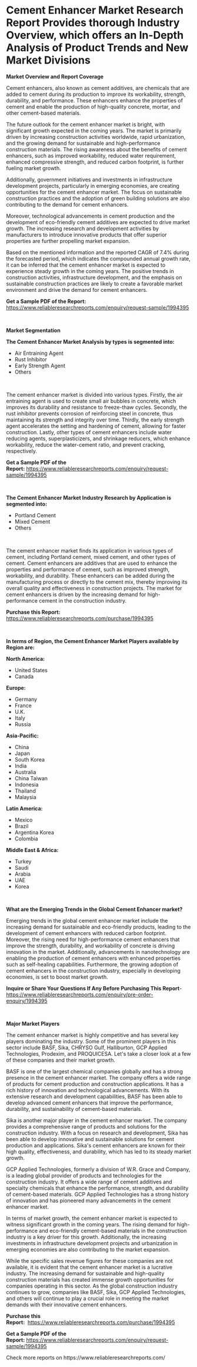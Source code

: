 <p><h1>Cement Enhancer Market Research Report Provides thorough Industry Overview, which offers an In-Depth Analysis of Product Trends and New Market Divisions</h1></p><p><strong>Market Overview and Report Coverage</strong></p>
<p><p>Cement enhancers, also known as cement additives, are chemicals that are added to cement during its production to improve its workability, strength, durability, and performance. These enhancers enhance the properties of cement and enable the production of high-quality concrete, mortar, and other cement-based materials.</p><p>The future outlook for the cement enhancer market is bright, with significant growth expected in the coming years. The market is primarily driven by increasing construction activities worldwide, rapid urbanization, and the growing demand for sustainable and high-performance construction materials. The rising awareness about the benefits of cement enhancers, such as improved workability, reduced water requirement, enhanced compressive strength, and reduced carbon footprint, is further fueling market growth.</p><p>Additionally, government initiatives and investments in infrastructure development projects, particularly in emerging economies, are creating opportunities for the cement enhancer market. The focus on sustainable construction practices and the adoption of green building solutions are also contributing to the demand for cement enhancers.</p><p>Moreover, technological advancements in cement production and the development of eco-friendly cement additives are expected to drive market growth. The increasing research and development activities by manufacturers to introduce innovative products that offer superior properties are further propelling market expansion.</p><p>Based on the mentioned information and the reported CAGR of 7.4% during the forecasted period, which indicates the compounded annual growth rate, it can be inferred that the cement enhancer market is expected to experience steady growth in the coming years. The positive trends in construction activities, infrastructure development, and the emphasis on sustainable construction practices are likely to create a favorable market environment and drive the demand for cement enhancers.</p></p>
<p><strong>Get a Sample PDF of the Report:</strong> <a href="https://www.reliableresearchreports.com/enquiry/request-sample/1994395">https://www.reliableresearchreports.com/enquiry/request-sample/1994395</a></p>
<p>&nbsp;</p>
<p><strong>Market Segmentation</strong></p>
<p><strong>The Cement Enhancer Market Analysis by types is segmented into:</strong></p>
<p><ul><li>Air Entraining Agent</li><li>Rust Inhibitor</li><li>Early Strength Agent</li><li>Others</li></ul></p>
<p>&nbsp;</p>
<p><p>The cement enhancer market is divided into various types. Firstly, the air entraining agent is used to create small air bubbles in concrete, which improves its durability and resistance to freeze-thaw cycles. Secondly, the rust inhibitor prevents corrosion of reinforcing steel in concrete, thus maintaining its strength and integrity over time. Thirdly, the early strength agent accelerates the setting and hardening of cement, allowing for faster construction. Lastly, other types of cement enhancers include water reducing agents, superplasticizers, and shrinkage reducers, which enhance workability, reduce the water-cement ratio, and prevent cracking, respectively.</p></p>
<p><strong>Get a Sample PDF of the Report:</strong>&nbsp;<a href="https://www.reliableresearchreports.com/enquiry/request-sample/1994395">https://www.reliableresearchreports.com/enquiry/request-sample/1994395</a></p>
<p>&nbsp;</p>
<p><strong>The Cement Enhancer Market Industry Research by Application is segmented into:</strong></p>
<p><ul><li>Portland Cement</li><li>Mixed Cement</li><li>Others</li></ul></p>
<p>&nbsp;</p>
<p><p>The cement enhancer market finds its application in various types of cement, including Portland cement, mixed cement, and other types of cement. Cement enhancers are additives that are used to enhance the properties and performance of cement, such as improved strength, workability, and durability. These enhancers can be added during the manufacturing process or directly to the cement mix, thereby improving its overall quality and effectiveness in construction projects. The market for cement enhancers is driven by the increasing demand for high-performance cement in the construction industry.</p></p>
<p><strong>Purchase this Report:</strong>&nbsp; <a href="https://www.reliableresearchreports.com/purchase/1994395">https://www.reliableresearchreports.com/purchase/1994395</a></p>
<p>&nbsp;</p>
<p><strong>In terms of Region, the Cement Enhancer Market Players available by Region are:</strong></p>
<p>
    <p> <strong> North America: </strong>
        <ul>
            <li>United States</li>
            <li>Canada</li>
        </ul>
        </p> 
    <p> <strong> Europe: </strong>
        <ul>
            <li>Germany</li>
            <li>France</li>
            <li>U.K.</li>
            <li>Italy</li>
            <li>Russia</li>
        </ul>
        </p> 
    <p> <strong> Asia-Pacific: </strong>
        <ul>
            <li>China</li>
            <li>Japan</li>
            <li>South Korea</li>
            <li>India</li>
            <li>Australia</li>
            <li>China Taiwan</li>
            <li>Indonesia</li>
            <li>Thailand</li>
            <li>Malaysia</li>
        </ul>
        </p> 
    <p> <strong> Latin America: </strong>
        <ul>
            <li>Mexico</li>
            <li>Brazil</li>
            <li>Argentina Korea</li>
            <li>Colombia</li>
        </ul>
        </p> 
    <p> <strong> Middle East & Africa: </strong>
        <ul>
            <li>Turkey</li>
            <li>Saudi</li>
            <li>Arabia</li>
            <li>UAE</li>
            <li>Korea</li>
        </ul>
    </p>
    </p>
<p>&nbsp;</p>
<p><strong>What are the Emerging Trends in the Global Cement Enhancer market?</strong></p>
<p><p>Emerging trends in the global cement enhancer market include the increasing demand for sustainable and eco-friendly products, leading to the development of cement enhancers with reduced carbon footprint. Moreover, the rising need for high-performance cement enhancers that improve the strength, durability, and workability of concrete is driving innovation in the market. Additionally, advancements in nanotechnology are enabling the production of cement enhancers with enhanced properties such as self-healing capabilities. Furthermore, the growing adoption of cement enhancers in the construction industry, especially in developing economies, is set to boost market growth.</p></p>
<p><strong>Inquire or Share Your Questions If Any Before Purchasing This Report</strong>- <a href="https://www.reliableresearchreports.com/enquiry/pre-order-enquiry/1994395">https://www.reliableresearchreports.com/enquiry/pre-order-enquiry/1994395</a></p>
<p>&nbsp;</p>
<p><strong>Major Market Players</strong></p>
<p><p>The cement enhancer market is highly competitive and has several key players dominating the industry. Some of the prominent players in this sector include BASF, Sika, CHRYSO Gulf, Halliburton, GCP Applied Technologies, Prodexim, and PROQUICESA. Let's take a closer look at a few of these companies and their market growth.</p><p>BASF is one of the largest chemical companies globally and has a strong presence in the cement enhancer market. The company offers a wide range of products for cement production and construction applications. It has a rich history of innovation and technological advancements. With its extensive research and development capabilities, BASF has been able to develop advanced cement enhancers that improve the performance, durability, and sustainability of cement-based materials.</p><p>Sika is another major player in the cement enhancer market. The company provides a comprehensive range of products and solutions for the construction industry. With a focus on research and development, Sika has been able to develop innovative and sustainable solutions for cement production and applications. Sika's cement enhancers are known for their high quality, effectiveness, and durability, which has led to its steady market growth.</p><p>GCP Applied Technologies, formerly a division of W.R. Grace and Company, is a leading global provider of products and technologies for the construction industry. It offers a wide range of cement additives and specialty chemicals that enhance the performance, strength, and durability of cement-based materials. GCP Applied Technologies has a strong history of innovation and has pioneered many advancements in the cement enhancer market.</p><p>In terms of market growth, the cement enhancer market is expected to witness significant growth in the coming years. The rising demand for high-performance and eco-friendly cement-based materials in the construction industry is a key driver for this growth. Additionally, the increasing investments in infrastructure development projects and urbanization in emerging economies are also contributing to the market expansion.</p><p>While the specific sales revenue figures for these companies are not available, it is evident that the cement enhancer market is a lucrative industry. The increasing demand for sustainable and high-quality construction materials has created immense growth opportunities for companies operating in this sector. As the global construction industry continues to grow, companies like BASF, Sika, GCP Applied Technologies, and others will continue to play a crucial role in meeting the market demands with their innovative cement enhancers.</p></p>
<p><strong>Purchase this Report:</strong>&nbsp;&nbsp;<a href="https://www.reliableresearchreports.com/purchase/1994395">https://www.reliableresearchreports.com/purchase/1994395</a></p>
<p></p>
<p><strong>Get a Sample PDF of the Report:</strong>&nbsp;<a href="https://www.reliableresearchreports.com/enquiry/request-sample/1994395">https://www.reliableresearchreports.com/enquiry/request-sample/1994395</a></p>
<p>Check more reports on https://www.reliableresearchreports.com/</p>